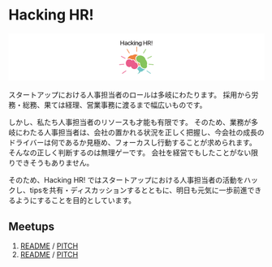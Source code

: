 # Hacking HR!

![](/assets/images/banner-960_180.png)

スタートアップにおける人事担当者のロールは多岐にわたります。 採用から労務・総務、果ては経理、営業事務に渡るまで幅広いものです。 

しかし、私たち人事担当者のリソースも才能も有限です。 そのため、業務が多岐にわたる人事担当者は、会社の置かれる状況を正しく把握し、今会社の成長のドライバーは何であるか見極め、フォーカスし行動することが求められます。 
そんなの正しく判断するのは無理ゲーです。 会社を経営でもしたことがない限りできそうもありません。 

そのため、Hacking HR! ではスタートアップにおける人事担当者の活動をハックし、tipsを共有・ディスカッションするとともに、明日も元気に一歩前進できるようにすることを目的としています。

## Meetups

1. [README](/meetups/1/README.md) / [PITCH](https://gitpitch.com/hacking-hr/hacking-hr/master?&p=meetups/1)
1. [README](/meetups/2/README.md) / [PITCH](https://gitpitch.com/hacking-hr/hacking-hr/master?&p=meetups/2)
